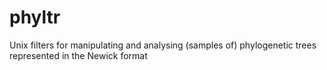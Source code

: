 # phyltr
Unix filters for manipulating and analysing (samples of) phylogenetic trees represented in the Newick format
